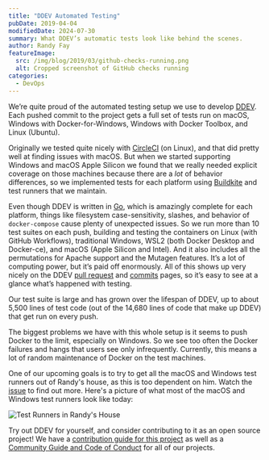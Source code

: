 ```yaml
---
title: "DDEV Automated Testing"
pubDate: 2019-04-04
modifiedDate: 2024-07-30
summary: What DDEV’s automatic tests look like behind the scenes.
author: Randy Fay
featureImage:
  src: /img/blog/2019/03/github-checks-running.png
  alt: Cropped screenshot of GitHub checks running
categories:
  - DevOps
---
```


We’re quite proud of the automated testing setup we use to develop [DDEV](https://github.com/ddev/ddev). Each pushed commit to the project gets a full set of tests run on macOS, Windows with Docker-for-Windows, Windows with Docker Toolbox, and Linux (Ubuntu).

Originally we tested quite nicely with [CircleCI](https://circleci.com) (on Linux), and that did pretty well at finding issues with macOS. But when we started supporting Windows and macOS Apple Silicon we found that we really needed explicit coverage on those machines because there are a _lot_ of behavior differences, so we implemented tests for each platform using [Buildkite](https://buildkite.com) and test runners that we maintain.

Even though DDEV is written in [Go](https://golang.org/), which is amazingly complete for each platform, things like filesystem case-sensitivity, slashes, and behavior of `docker-compose` cause plenty of unexpected issues. So we run more than 10 test suites on each push, building and testing the containers on Linux (with GitHub Workflows), traditional Windows, WSL2 (both Docker Desktop and Docker-ce), and macOS (Apple Silicon and Intel). And it also includes all the permutations for Apache support and the Mutagen features. It’s a lot of computing power, but it’s paid off enormously. All of this shows up very nicely on the DDEV [pull request](https://github.com/ddev/ddev/pulls) and [commits](https://github.com/ddev/ddev/commits/master) pages, so it’s easy to see at a glance what’s happened with testing.

Our test suite is large and has grown over the lifespan of DDEV, up to about 5,500 lines of test code (out of the 14,680 lines of code that make up DDEV) that get run on every push.

The biggest problems we have with this whole setup is it seems to push Docker to the limit, especially on Windows. So we see too often the Docker failures and hangs that users see only infrequently. Currently, this means a lot of random maintenance of Docker on the test machines. 

One of our upcoming goals is to try to get all the macOS and Windows test runners out of Randy's house, as this is too dependent on him. Watch the [issue](https://github.com/ddev/ddev/issues/6444) to find out more. Here's a picture of what most of the macOS and Windows test runners look like today:

![Test Runners in Randy's House](/img/blog/2024/07/test-runners-randys-house.jpg)

Try out DDEV for yourself, and consider contributing to it as an open source project! We have a [contribution guide for this project](https://github.com/ddev/ddev/blob/master/CONTRIBUTING.md) as well as a [Community Guide and Code of Conduct](https://github.com/ddev/community) for all of our projects.
